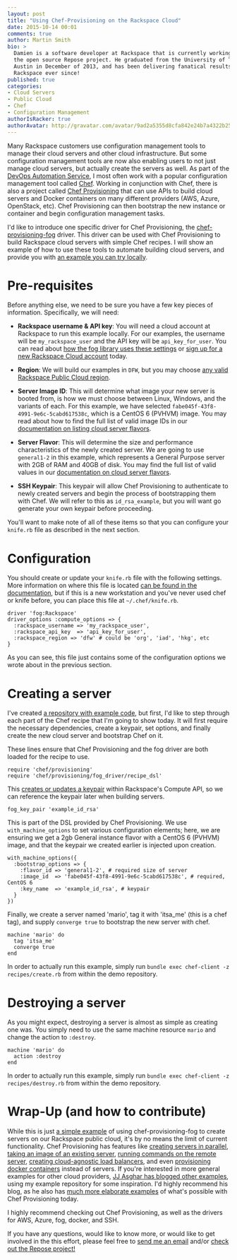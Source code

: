 ```yaml
---
layout: post
title: "Using Chef-Provisioning on the Rackspace Cloud"
date: 2015-10-14 00:01
comments: true
author: Martin Smith
bio: >
  Damien is a software developer at Rackspace that is currently working on
  the open source Repose project. He graduated from the University of Texas at
  Austin in December of 2013, and has been delivering fanatical results at
  Rackspace ever since!
published: true
categories:
- Cloud Servers
- Public Cloud
- Chef
- Configuration Management
authorIsRacker: true
authorAvatar: http://gravatar.com/avatar/9ad2a5355d8cfa842e24b7a4322b2535/?s=64&d=mm
---
```


Many Rackspace customers use configuration management tools to manage their
cloud servers and other cloud infrastructure. But some configuration management
tools are now also enabling users to not just manage cloud servers, but actually
create the servers as well. As part of the
[DevOps Automation Service](http://rackspace.com/devops), I most often work with
a popular configuration management tool called [Chef](http://www.chef.io).
Working in conjunction with Chef, there is also a project called [Chef Provisioning](https://github.com/chef/chef-provisioning) that can use APIs
to build cloud servers and Docker containers on many different providers (AWS,
Azure, OpenStack, etc). Chef Provisioning can then bootstrap the
new instance or container and begin configuration management tasks.

I'd like to introduce one specific driver for Chef Provisioning, the
[chef-provisioning-fog](https://github.com/chef/chef-provisioning-fog) driver.
This driver can be used with Chef Provisioning to build Rackspace cloud servers
with simple Chef recipes. I will show an example of how to use these tools to
automate building cloud servers, and provide you with [an example you can try
locally](https://github.com/martinb3/chef-provisioning-rackspace-example).

<!-- more -->

# Pre-requisites

Before anything else, we need to be sure you have a few key pieces of
information. Specifically, we will need:

- **Rackspace username & API key**: You will need a cloud account at Rackspace to run this example locally. For our examples, the username will be `my_rackspace_user` and the API key will be `api_key_for_user`. You can read about [how the fog library uses these settings](http://fog.io/about/getting_started.html) or [sign up for a new Rackspace Cloud account](https://cart.rackspace.com/cloud/) today.

- **Region**: We will build our examples in `DFW`, but you may choose [any valid Rackspace Public Cloud region](http://www.rackspace.com/knowledge_center/article/about-regions).

- **Server Image ID**: This will determine what image your new server is booted from, is how we must choose between Linux, Windows, and the variants of each. For this example, we have selected `fabe045f-43f8-4991-9e6c-5cabd617538c`, which is a CentOS 6 (PVHVM) image. You may read about how to find the full list of valid image IDs in our [documentation on listing cloud server flavors](http://docs.rackspace.com/servers/api/v2/cs-devguide/content/List_Flavors-d1e4188.html).

- **Server Flavor**: This will determine the size and performance characteristics of the newly created server. We are going to use `general1-2` in this example, which represents a General Purpose server with 2GB of RAM and 40GB of disk.  You may find the full list of valid values in our [documentation on cloud server flavors](http://docs.rackspace.com/servers/api/v2/cs-devguide/content/server_flavors.html#supported_flavors_table).

- **SSH Keypair**: This keypair will allow Chef Provisioning to authenticate to newly created servers and begin the process of bootstrapping them with Chef. We will refer to this as `id_rsa_example`, but you will want go generate your own keypair before proceeding.

You'll want to make note of all of these items so that you can configure your `knife.rb` file as described in the next section.

# Configuration

You should create or update your `knife.rb` file with the following settings. More information on where this file is located [can be found in the documentation](https://docs.chef.io/config_rb_knife.html), but if this is a new workstation and you've never used chef or knife before, you can place this file at `~/.chef/knife.rb`.

```
driver 'fog:Rackspace'
driver_options :compute_options => {
  :rackspace_username => 'my_rackspace_user',
  :rackspace_api_key  => 'api_key_for_user',
  :rackspace_region => 'dfw' # could be 'org', 'iad', 'hkg', etc
}
```

As you can see, this file just contains some of the configuration options we wrote about in the previous section.

# Creating a server

I've created [a repository with example code](https://github.com/martinb3/chef-provisioning-rackspace-example), but first, I'd like to step through each part of the Chef recipe that I'm going to show today. It will first require the necessary dependencies, create a keypair, set options, and finally create the new cloud server and bootstrap Chef on it.

These lines ensure that Chef Provisioning and the fog driver are both loaded for the recipe to use.
```
require 'chef/provisioning'
require 'chef/provisioning/fog_driver/recipe_dsl'
```

This [creates or updates a keypair](http://docs.rackspace.com/servers/api/v2/cs-devguide/content/CreateKeyPair.html) within Rackspace's Compute API, so we can reference the keypair later when building servers.
```
fog_key_pair 'example_id_rsa'
```

This is part of the DSL provided by Chef Provisioning. We use `with_machine_options` to set various configuration elements; here, we are ensuring we get a 2gb General instance flavor with a CentOS 6 (PVHVM) image, and that the keypair we created earlier is injected upon creation.

```
with_machine_options({
  :bootstrap_options => {
    :flavor_id => 'general1-2', # required size of server
    :image_id  => 'fabe045f-43f8-4991-9e6c-5cabd617538c', # required, CentOS 6
    :key_name  => 'example_id_rsa', # keypair
  }
})
```

Finally, we create a server named 'mario', tag it with 'itsa_me' (this is a chef tag), and supply `converge true` to bootstrap the new server with chef.

```
machine 'mario' do
  tag 'itsa_me'
  converge true
end
```

In order to actually run this example, simply run `bundle exec chef-client -z recipes/create.rb` from within the demo repository.

# Destroying a server

As you might expect, destroying a server is almost as simple as creating one was. You simply need to use the same machine resource `mario` and change the action to `:destroy`.

```
machine 'mario' do
  action :destroy
end
```

In order to actually run this example, simply run `bundle exec chef-client -z recipes/destroy.rb` from within the demo repository.

# Wrap-Up (and how to contribute)

While this is just [a simple example](https://github.com/martinb3/chef-provisioning-rackspace-example) of using chef-provisioning-fog to create servers on our Rackspace public cloud, it's by no means the limit of current functionality. Chef Provisioning has features like [creating servers in parallel](https://docs.chef.io/resource_machine_batch.html), [taking an image of an existing server](https://docs.chef.io/resource_machine_image.html), [running commands on the remote server](https://docs.chef.io/resource_machine_execute.html), [creating cloud-agnostic load balancers](https://docs.chef.io/resource_load_balancer.html), and even [provisioning docker containers](https://github.com/chef/chef-provisioning-docker#chef-provisioning-docker) instead of servers. If you're interested in more general examples for other cloud providers, [JJ Asghar has blogged other examples](http://jjasghar.github.io/blog/2015/09/25/chef-provisioning-fog-step-by-step-day-by-day/), using my example repository for some inspiration. I'd highly recommend his blog, as he also has [much more elaborate examples](http://jjasghar.github.io/blog/2015/09/25/chef-provisioning-fog-step-by-step-day-by-day/) of what's possible with Chef Provisioning today.

I highly recommend checking out Chef Provisioning, as well as the drivers for AWS, Azure, fog, docker, and SSH.

If you have any questions, would like to know more, or would like to get
involved in the this effort, please feel free to
[send me an email](mailto:damien.johnson@rackspace.com?subject=WSGI%20Middleware%20On%20The%20JVM)
and/or [check out the Repose project!](https://github.com/rackerlabs/repose)
